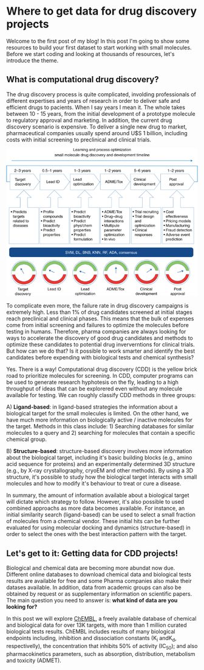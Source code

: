 # Where to get data for drug discovery projects

Welcome to the first post of my blog! In this post I'm going to show some resources to build your first dataset to start working with small molecules. Before we start coding and looking at thousands of resources, let's introduce the theme.

## What is computational drug discovery?

The drug discovery process is quite complicated, involding professionals of different expertises and years of research in order to deliver safe and efficient drugs to pacients. When I say years I mean it. The whole takes between 10 - 15 years, from the initial development of a prototype molecule to regulatory approval and marketing. In addition, the current drug discovery scenario is expensive. To deliver a single new drug to market, pharmaceutical companies usually spend around U$S 1 billion, including costs with initial screening to preclinical and clinical trials. 



![](/images/41563_2019_338_Fig1_HTML.png "Drug discovery")

To complicate even more, the failure rate in drug discovery campaigns is extremely high. Less than 1% of drug candidates screened at initial stages reach preclinical and clinical phases. This means that  the bulk of expenses come from initial screening and failures to optimize the molecules before testing in humans. Therefore, pharma companies are always looking for ways to accelerate the discovery of good drug candidates and methods to optimize these candidates to potential drug inververntions for clinical trials.  But how can we do that? Is it possible to work smarter and identify the best candidates before expending with biological tests and chemical synthesis? 

Yes. There is a way! Computational drug discovery (CDD) is the yellow brick road to prioritize molecules for screening. In CDD, computer programs can be used to generate research hyphotesis on the fly, leading to a high throughput of ideas that can be explorered even without any molecule available for testing. We can roughly classify CDD methods in three groups: 

A) **Ligand-based**: in ligand-based strategies the information about a biological target for the small molecules is limited. On the other hand, we have much more information on biologically active / inactive molecules for the target. Methods in this class include: 1) Searching databases for similar molecules to a query and 2) searching for molecules that contain a specific chemical group. 

B) **Structure-based**: structure-based discovery involves more information about the biological target, including it's basic building blocks (e.g., amino acid sequence for proteins) and an experimentally determined 3D structure  (e.g., by X-ray crystallography, cryoEM and other methods). By using a 3D structure, it's possible to study how the biological target interacts with small molecules and how to modify it's behaviour to treat or cure a disease. 

In summary, the amount of information available about a biological target will dictate which strategy to follow. However, it's also possible to used combined approachs as more data becomes available. For instance, an initial similarity search (ligand-based) can be used to select a small fraction of molecules from a chemical vendor. These initial hits can be further evaluated for using molecular docking and dynamics (structure-based) in order to select the ones with the best interaction pattern with the target. 

## Let's get to it: Getting data for CDD projects!

Biological and chemical data are becoming more abundat now due. Different online databases to download chemical data and biological tests results are available for free and some Pharma companies also make their datases available. In addition, data from academic groups can also be obtained by request or as supplementary information on scientific papers. The main question you need to answer is: **what kind of data are you looking for?**

In this post we will explore [ChEMBL](https://www.ebi.ac.uk/chembl/), a freely available database of chemical and biological data for over 13K targets, with more than 1 million curated biological tests results. ChEMBL includes results of many biological endpoints including, inhibition and dissociation constants (K<sub>i</sub> andK<sub>d</sub>, respectivelly), the concentration that inhibits 50% of activity (IC<sub>50</sub>); and also pharmacokinetics parameters, such as absorption, distribution, metabolism and toxicity (ADMET). 

